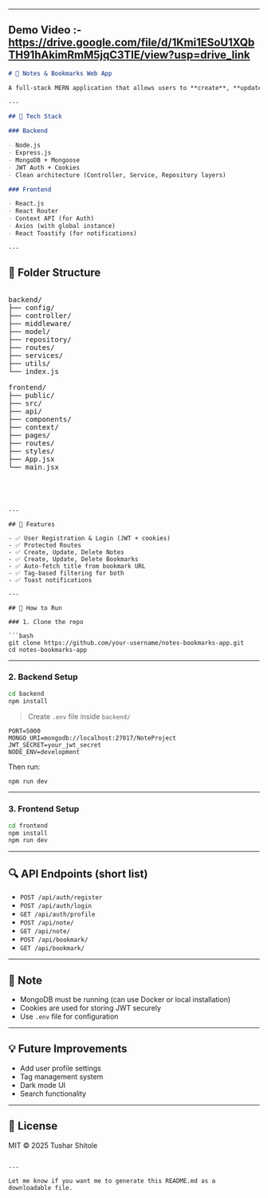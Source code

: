

---
## Demo Video :- <a>https://drive.google.com/file/d/1Kmi1ESoU1XQbTH91hAkimRmM5jqC3TIE/view?usp=drive_link</a>
```markdown
# 📝 Notes & Bookmarks Web App

A full-stack MERN application that allows users to **create**, **update**, and **organize notes and bookmarks**, categorized by tags. Includes authentication, protected routes, and a modern dashboard UI.

---

## 🔧 Tech Stack

### Backend

- Node.js
- Express.js
- MongoDB + Mongoose
- JWT Auth + Cookies
- Clean architecture (Controller, Service, Repository layers)

### Frontend

- React.js
- React Router
- Context API (for Auth)
- Axios (with global instance)
- React Toastify (for notifications)

---

```
## 📁 Folder Structure
<pre lang="markdown">

backend/
├── config/ 
├── controller/
├── middleware/
├── model/
├── repository/
├── routes/
├── services/
├── utils/
└── index.js

frontend/
├── public/
├── src/
├── api/
├── components/
├── context/
├── pages/
├── routes/
├── styles/
├── App.jsx
└── main.jsx

</pre>

````



---

## 🔐 Features

- ✅ User Registration & Login (JWT + cookies)
- ✅ Protected Routes
- ✅ Create, Update, Delete Notes
- ✅ Create, Update, Delete Bookmarks
- ✅ Auto-fetch title from bookmark URL
- ✅ Tag-based filtering for both
- ✅ Toast notifications

---

## 🚀 How to Run

### 1. Clone the repo

```bash
git clone https://github.com/your-username/notes-bookmarks-app.git
cd notes-bookmarks-app
````

---

### 2. Backend Setup

```bash
cd backend
npm install
```

> Create `.env` file inside `backend/`

```
PORT=5000
MONGO_URI=mongodb://localhost:27017/NoteProject
JWT_SECRET=your_jwt_secret
NODE_ENV=development
```

Then run:

```bash
npm run dev
```

---

### 3. Frontend Setup

```bash
cd frontend
npm install
npm run dev
```

---

## 🔍 API Endpoints (short list)

- `POST /api/auth/register`
- `POST /api/auth/login`
- `GET /api/auth/profile`
- `POST /api/note/`
- `GET /api/note/`
- `POST /api/bookmark/`
- `GET /api/bookmark/`

---

## 📌 Note

- MongoDB must be running (can use Docker or local installation)
- Cookies are used for storing JWT securely
- Use `.env` file for configuration

---

## 💡 Future Improvements

- Add user profile settings
- Tag management system
- Dark mode UI
- Search functionality

---

## 📃 License

MIT © 2025 Tushar Shitole

```

---

Let me know if you want me to generate this README.md as a downloadable file.
```
